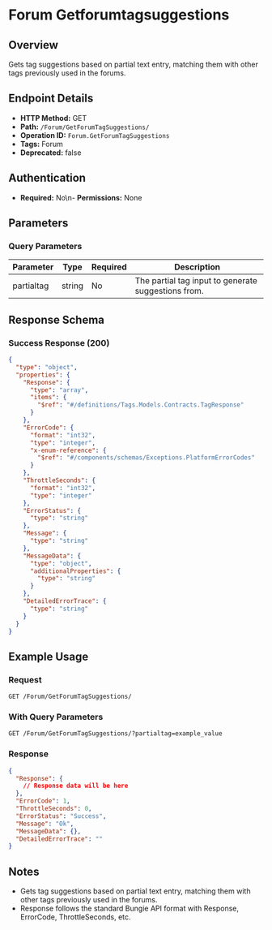 # Forum Getforumtagsuggestions

## Overview
Gets tag suggestions based on partial text entry, matching them with other tags previously used in the forums.

## Endpoint Details
- **HTTP Method:** GET
- **Path:** `/Forum/GetForumTagSuggestions/`
- **Operation ID:** `Forum.GetForumTagSuggestions`
- **Tags:** Forum
- **Deprecated:** false

## Authentication
- **Required:** No\n- **Permissions:** None

## Parameters

### Query Parameters
| Parameter | Type | Required | Description |
|-----------|------|----------|-------------|
| partialtag | string | No | The partial tag input to generate suggestions from. |


## Response Schema

### Success Response (200)
```json
{
  "type": "object",
  "properties": {
    "Response": {
      "type": "array",
      "items": {
        "$ref": "#/definitions/Tags.Models.Contracts.TagResponse"
      }
    },
    "ErrorCode": {
      "format": "int32",
      "type": "integer",
      "x-enum-reference": {
        "$ref": "#/components/schemas/Exceptions.PlatformErrorCodes"
      }
    },
    "ThrottleSeconds": {
      "format": "int32",
      "type": "integer"
    },
    "ErrorStatus": {
      "type": "string"
    },
    "Message": {
      "type": "string"
    },
    "MessageData": {
      "type": "object",
      "additionalProperties": {
        "type": "string"
      }
    },
    "DetailedErrorTrace": {
      "type": "string"
    }
  }
}
```


## Example Usage

### Request
```http
GET /Forum/GetForumTagSuggestions/
```

### With Query Parameters
```http
GET /Forum/GetForumTagSuggestions/?partialtag=example_value
```

### Response
```json
{
  "Response": {
    // Response data will be here
  },
  "ErrorCode": 1,
  "ThrottleSeconds": 0,
  "ErrorStatus": "Success",
  "Message": "Ok",
  "MessageData": {},
  "DetailedErrorTrace": ""
}
```

## Notes
- Gets tag suggestions based on partial text entry, matching them with other tags previously used in the forums.
- Response follows the standard Bungie API format with Response, ErrorCode, ThrottleSeconds, etc.
